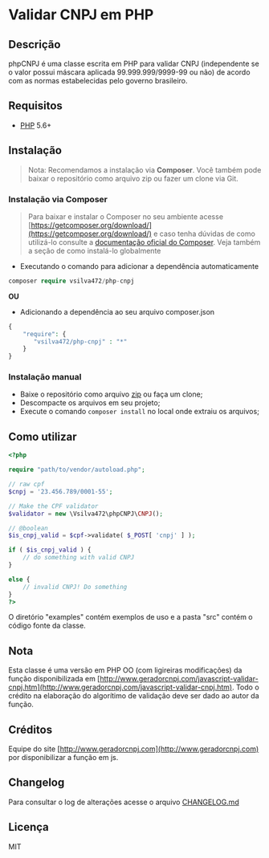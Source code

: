 # Validar CNPJ em PHP

## Descrição

phpCNPJ é uma classe escrita em PHP para validar CNPJ (independente se o valor possui máscara aplicada 99.999.999/9999-99 ou não) de acordo com as normas estabelecidas pelo governo brasileiro.

## Requisitos
* [PHP](https://php.net) 5.6+

## Instalação
> Nota: Recomendamos a instalação via **Composer**. Você também pode baixar o repositório como arquivo zip ou fazer um clone via Git.

### Instalação via Composer
> Para baixar e instalar o Composer no seu ambiente acesse [https://getcomposer.org/download/](https://getcomposer.org/download/) e caso tenha dúvidas de como utilizá-lo consulte a [documentação oficial do Composer](https://getcomposer.org/doc/). Veja também a seção de como instalá-lo globalmente

+ Executando o comando para adicionar a dependência automaticamente
```php
composer require vsilva472/php-cnpj
```

**OU**

* Adicionando a dependência ao seu arquivo composer.json

```php
{
    "require": {
       "vsilva472/php-cnpj" : "*"
    }
}
``` 

### Instalação manual
* Baixe o repositório como arquivo [zip](https://github.com/vsilva472/php-cnpj/archive/master.zip) ou faça um clone;
* Descompacte os arquivos em seu projeto;
* Execute o comando `composer install` no local onde extraiu os arquivos;

## Como utilizar

```php
<?php

require "path/to/vendor/autoload.php";

// raw cpf
$cnpj = '23.456.789/0001-55';

// Make the CPF validator
$validator = new \Vsilva472\phpCNPJ\CNPJ();

// @boolean 
$is_cnpj_valid = $cpf->validate( $_POST[ 'cnpj' ] );

if ( $is_cnpj_valid ) {
    // do something with valid CNPJ
}

else {
    // invalid CNPJ! Do something
}
?>
```
O diretório "examples" contém exemplos de uso e a pasta "src" contém o código fonte da classe.

## Nota

Esta classe é uma versão em PHP OO (com ligireiras modificações) da função disponibilizada em [http://www.geradorcnpj.com/javascript-validar-cnpj.htm](http://www.geradorcnpj.com/javascript-validar-cnpj.htm). 
Todo o crédito na elaboração do algorítimo de validação deve ser dado ao autor da função.


## Créditos
Equipe do site [http://www.geradorcnpj.com](http://www.geradorcnpj.com) por disponibilizar a função em js.

## Changelog
Para consultar o log de alterações acesse o arquivo [CHANGELOG.md](https://github.com/vsilva472/php-cnpj/blob/master/CHANGELOG.md)

## Licença
MIT